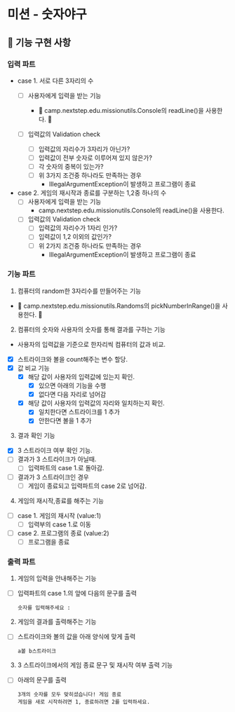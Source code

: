 # 미션 - 숫자야구

## 🚀 기능 구현 사항

### 입력 파트
- case 1. 서로 다른 3자리의 수 
    - [ ] 사용자에게 입력을 받는 기능
      - 🚨 camp.nextstep.edu.missionutils.Console의 readLine()을 사용한다. 🚨
  
    - [ ] 입력값의 Validation check
      - [ ] 입력값의 자리수가 3자리가 아닌가?
      - [ ] 입력값이 전부 숫자로 이루어져 있지 않은가?
      - [ ] 각 숫자의 중복이 있는가?
      - [ ] 위 3가지 조건중 하나라도 만족하는 경우
        - IllegalArgumentException이 발생하고 프로그램이 종료

- case 2. 게임의 재시작과 종료를 구분하는 1,2중 하나의 수
    - [ ] 사용자에게 입력을 받는 기능
        - camp.nextstep.edu.missionutils.Console의 readLine()을 사용한다.
  - [ ] 입력값의 Validation check
      - [ ] 입력값의 자리수가 1자리 인가?
      - [ ] 입력값이 1,2 이외의 값인가?
      - [ ] 위 2가지 조건중 하나라도 만족하는 경우
          - IllegalArgumentException이 발생하고 프로그램이 종료


### 기능 파트
1. 컴퓨터의 random한 3자리수를 만들어주는 기능
- 🚨 camp.nextstep.edu.missionutils.Randoms의 pickNumberInRange()을 사용한다. 🚨
2. 컴퓨터의 숫자와 사용자의 숫자를 통해 결과를 구하는 기능
- 사용자의 입력값을 기준으로 한자리씩 컴퓨터의 값과 비교.
- [x] 스트라이크와 볼을 count해주는 변수 할당.
- [x] 값 비교 기능
  - [x] 해당 값이 사용자의 입력값에 있는지 확인.
    - [x] 있으면 아래의 기능을 수행
    - [x] 없다면 다음 자리로 넘어감
  - [x] 해당 값이 사용자의 입력값의 자리와 일치하는지 확인.
    - [x] 일치한다면 스트라이크를 1 추가
    - [x] 안한다면 볼을 1 추가
  
3. 결과 확인 기능
- [x] 3 스트라이크 여부 확인 기능.
- [ ] 결과가 3 스트라이크가 아닐때.
  - [ ] 입력파트의 case 1.로 돌아감.
- [ ] 결과가 3 스트라이크인 경우
  - [ ] 게임이 종료되고 입력파트의 case 2로 넘어감.
  
4. 게임의 재시작,종료를 해주는 기능
- [ ] case 1. 게임의 재시작 (value:1)
  - [ ] 입력부의 case 1.로 이동
- [ ] case 2. 프로그램의 종료 (value:2)
  - [ ] 프로그램을 종료

### 출력 파트
1. 게임의 입력을 안내해주는 기능 
- [ ] 입력파트의 case 1.의 앞에 다음의 문구를 출력
  ```
  숫자를 입력해주세요 : 
  ```
    
2. 게임의 결과를 출력해주는 기능 
- [ ] 스트라이크와 볼의 값을 아래 양식에 맞게 출력
  ```
  a볼 b스트라이크
  ```
3. 3 스트라이크에서의 게임 종료 문구 및 재시작 여부 출력 기능
- [ ] 아래의 문구를 출력
  ```
  3개의 숫자를 모두 맞히셨습니다! 게임 종료
  게임을 새로 시작하려면 1, 종료하려면 2를 입력하세요.
  ```

